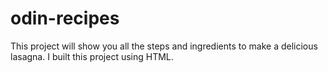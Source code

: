 # odin-recipes

This project will show you all the steps and ingredients to make a delicious lasagna. I built this project using HTML.
